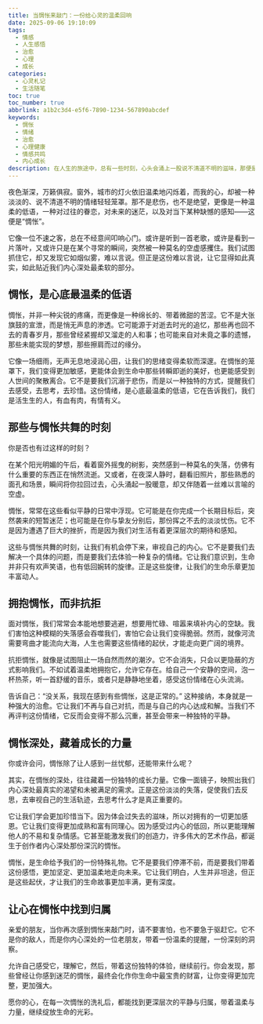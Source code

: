 ```yaml
---
title: 当惆怅来敲门：一份给心灵的温柔回响
date: 2025-09-06 19:10:09
tags:
  - 情感
  - 人生感悟
  - 治愈
  - 心理
  - 成长
categories:
  - 心灵札记
  - 生活随笔
toc: true
toc_number: true
abbrlink: a1b2c3d4-e5f6-7890-1234-567890abcdef
keywords:
  - 惆怅
  - 情绪
  - 治愈
  - 心理健康
  - 情感共鸣
  - 内心成长
description: 在人生的旅途中，总有一些时刻，心头会涌上一股说不清道不明的滋味，那便是惆怅。它不是剧烈的悲伤，也不是明确的失落，而更像是一场无声的细雨，轻轻地浸润着我们的心田。今夜，让我们一起温柔地面对这份情绪，理解它，拥抱它，并从中汲取一份独特的成长力量。
---
```


夜色渐深，万籁俱寂。窗外，城市的灯火依旧温柔地闪烁着，而我的心，却被一种淡淡的、说不清道不明的情绪轻轻笼罩。那不是悲伤，也不是绝望，更像是一种温柔的低语，一种对过往的眷恋，对未来的迷茫，以及对当下某种缺憾的感知——这便是“惆怅”。

它像一位不速之客，总在不经意间叩响心门。或许是听到一首老歌，或许是看到一片落叶，又或许只是在某个寻常的瞬间，突然被一种莫名的空虚感攫住。我们试图抓住它，却又发现它如烟似雾，难以言说。但正是这份难以言说，让它显得如此真实，如此贴近我们内心深处最柔软的部分。

## 惆怅，是心底最温柔的低语

惆怅，并非一种尖锐的疼痛，而更像是一种绵长的、带着微甜的苦涩。它不是大张旗鼓的宣泄，而是悄无声息的渗透。它可能源于对逝去时光的追忆，那些再也回不去的青春岁月，那些曾经紧握却又溜走的人和事；也可能来自对未竟之事的遗憾，那些未能实现的梦想，那些擦肩而过的缘分。

它像一场细雨，无声无息地浸润心田，让我们的思绪变得柔软而深邃。在惆怅的笼罩下，我们变得更加敏感，更能体会到生命中那些转瞬即逝的美好，也更能感受到人世间的聚散离合。它不是要我们沉溺于悲伤，而是以一种独特的方式，提醒我们去感受，去思考，去珍惜。这份情绪，是心底最温柔的低语，它在告诉我们，我们是活生生的人，有血有肉，有情有义。

## 那些与惆怅共舞的时刻

你是否也有过这样的时刻？

在某个阳光明媚的午后，看着窗外摇曳的树影，突然感到一种莫名的失落，仿佛有什么重要的东西正在悄然流逝。又或者，在夜深人静时，翻看旧照片，那些熟悉的面孔和场景，瞬间将你拉回过去，心头涌起一股暖意，却又伴随着一丝难以言喻的空虚。

惆怅，常常在这些看似平静的日常中浮现。它可能是在你完成一个长期目标后，突然袭来的短暂迷茫；也可能是在你与挚友分别后，那份挥之不去的淡淡忧伤。它不是因为遭遇了巨大的挫折，而是因为我们对生活有着更深层次的期待和感知。

这些与惆怅共舞的时刻，让我们有机会停下来，审视自己的内心。它不是要我们去解决一个具体的问题，而是要我们去体验一种复杂的情绪。它让我们意识到，生命并非只有欢声笑语，也有低回婉转的旋律。正是这些旋律，让我们的生命乐章更加丰富动人。

## 拥抱惆怅，而非抗拒

面对惆怅，我们常常会本能地想要逃避，想要用忙碌、喧嚣来填补内心的空缺。我们害怕这种模糊的失落感会吞噬我们，害怕它会让我们变得脆弱。然而，就像河流需要弯曲才能流向大海，人生也需要这些情绪的起伏，才能走向更广阔的境界。

抗拒惆怅，就像是试图阻止一场自然而然的潮汐。它不会消失，只会以更隐蔽的方式影响我们。不如试着温柔地拥抱它，允许它存在。给自己一个安静的空间，泡一杯热茶，听一首舒缓的音乐，或者只是静静地坐着，感受这份情绪在心头流淌。

告诉自己：“没关系，我现在感到有些惆怅，这是正常的。” 这种接纳，本身就是一种强大的治愈。它让我们不再与自己对抗，而是与自己的内心达成和解。当我们不再评判这份情绪，它反而会变得不那么沉重，甚至会带来一种独特的平静。

## 惆怅深处，藏着成长的力量

你或许会问，惆怅除了让人感到一丝忧郁，还能带来什么呢？

其实，在惆怅的深处，往往藏着一份独特的成长力量。它像一面镜子，映照出我们内心深处最真实的渴望和未被满足的需求。正是这份淡淡的失落，促使我们去反思，去审视自己的生活轨迹，去思考什么才是真正重要的。

它让我们学会更加珍惜当下。因为体会过失去的滋味，所以对拥有的一切更加感恩。它让我们变得更加成熟和富有同理心。因为感受过内心的低回，所以更能理解他人的不易和复杂情感。它甚至能激发我们的创造力，许多伟大的艺术作品，都诞生于创作者内心深处那份深沉的惆怅。

惆怅，是生命给予我们的一份特殊礼物。它不是要我们停滞不前，而是要我们带着这份感悟，更加坚定、更加温柔地走向未来。它让我们明白，人生并非坦途，但正是这些起伏，才让我们的生命故事更加丰满，更有深度。

## 让心在惆怅中找到归属

亲爱的朋友，当你再次感到惆怅来敲门时，请不要害怕，也不要急于驱赶它。它不是你的敌人，而是你内心深处的一位老朋友，带着一份温柔的提醒，一份深刻的洞察。

允许自己感受它，理解它，然后，带着这份独特的体验，继续前行。你会发现，那些曾经让你感到迷茫的惆怅，最终会化作你生命中最宝贵的财富，让你变得更加完整，更加强大。

愿你的心，在每一次惆怅的洗礼后，都能找到更深层次的平静与归属，带着温柔与力量，继续绽放生命的光彩。